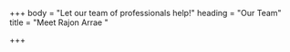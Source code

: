 +++
body = "Let our team of professionals help!"
heading = "Our Team"
title = "Meet Rajon Arrae "

+++
